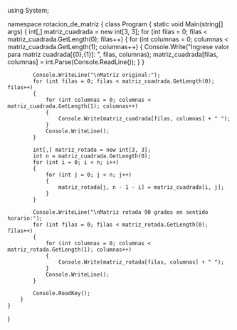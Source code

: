 using System;

namespace rotacion_de_matriz
{
    class Program
    {
        static void Main(string[] args)
        {
            int[,] matriz_cuadrada = new int[3, 3];
            for (int filas = 0; filas < matriz_cuadrada.GetLength(0); filas++)
            {
                for (int columnas = 0; columnas < matriz_cuadrada.GetLength(1); columnas++)
                {
                    Console.Write("Ingrese valor para matriz cuadrada[{0},{1}]: ", filas, columnas);
                    matriz_cuadrada[filas, columnas] = int.Parse(Console.ReadLine());
                }
            }

            Console.WriteLine("\nMatriz original:");
            for (int filas = 0; filas < matriz_cuadrada.GetLength(0); filas++)
            {
                for (int columnas = 0; columnas < matriz_cuadrada.GetLength(1); columnas++)
                {
                    Console.Write(matriz_cuadrada[filas, columnas] + " ");
                }
                Console.WriteLine();
            }

            int[,] matriz_rotada = new int[3, 3];
            int n = matriz_cuadrada.GetLength(0);
            for (int i = 0; i < n; i++)
            {
                for (int j = 0; j < n; j++)
                {
                    matriz_rotada[j, n - 1 - i] = matriz_cuadrada[i, j];
                }
            }

            Console.WriteLine("\nMatriz rotada 90 grados en sentido horario:");
            for (int filas = 0; filas < matriz_rotada.GetLength(0); filas++)
            {
                for (int columnas = 0; columnas < matriz_rotada.GetLength(1); columnas++)
                {
                    Console.Write(matriz_rotada[filas, columnas] + " ");
                }
                Console.WriteLine();
            }

            Console.ReadKey();
        }
    }
}
